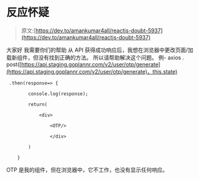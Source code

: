 # 反应怀疑

> 原文:[https://dev.to/amankumar4all/reactjs-doubt-5937](https://dev.to/amankumar4all/reactjs-doubt-5937)

大家好
我需要你们的帮助
从 API 获得成功响应后，我想在浏览器中更改页面/加载新组件，但没有找到正确的方法。
所以请帮助解决这个问题。
例-
axios . post([https://api.staging.goplannr.com/v2/user/otp/generate](https://api.staging.goplannr.com/v2/user/otp/generate)，this.state)

```
 .then(response=> {

        console.log(response);

        return(

            <div>

                <OTP/>

                </div>

        )

    } 
```

OTP 是我的组件，但在浏览器中，它不工作，也没有显示任何响应。
